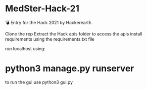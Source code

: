 # MedSter-Hack-21
:bomb: Entry for the Hack 2021 by Hackerearth.

Clone the rep
Extract the Hack apis folder to access the apis
install requirements using the requirements.txt file

run localhost using:
# python3 manage.py runserver

to run the gui use python3 gui.py
